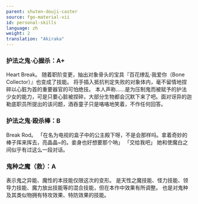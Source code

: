 ```yaml
---
parent: shuten-douji-caster
source: fgo-material-vii
id: personal-skills
language: zh
weight: 2
translation: "Akiraka"
---
```


### 护法之鬼·心握杀：A+

Heart Break。
随着职阶变更，抽出对象骨头的宝具『百花缭乱·我爱你（Bone Collector）』也变成了技能。
将手插入抵抗判定失败的对象体内，毫不留情地捏碎以心脏为首的重要器官的可怕绝技。
本人声称……是为压制鬼而被赋予的护法少女的能力，可是只要心脏被捏碎，大部分生物都会沉默下来了吧。面对讶异的迦勒底职员所提出的该问题，酒吞童子只是咯咯地笑着，不作任何回答。

### 护法之鬼·殴杀棒：B

Break Rod。
「在名为电视的盒子中的公主殿下呀，不是会那样吗。拿着奇妙的棒子挥来挥去，亮晶晶~的。妾身也好想要那个呐」
「交给我吧」
她和使魔白之间似乎有过这么一段对话。

### 鬼种之魔（救）：A

表示鬼之异能、魔性的本技能仅限这次的变形。
是天性之魔技能、怪力技能、领导力技能、魔力放出技能等的混合技能，但在本作中效果有所调整。
也是对鬼种及其类似物拥有特攻效果、特防效果的技能。
